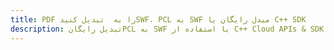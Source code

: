 ---title: PDF را به  تبدیل کنیدSWF، PCL به SWF مبدل رایگان یا C++ SDKdescription: تبدیل رایگانPCL به SWF با استفاده از C++ Cloud APIs & SDK همچنین اسناد PDF را در Cloud ایجاد، ویرایش و رندر کنید.---